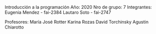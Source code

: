 Introducción a la programación
Año: 2020
Nro de grupo: 7
Integrantes: 
Eugenia Mendez - fai-2384
Lautaro Soto - fai-2747 

Profesores: 
María José Rotter
Karina Rozas
David Torchinsky
Agustin Chiarotto
